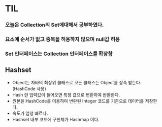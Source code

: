 # TIL

### 오늘은 Collection의 Set에대해서 공부하였다.

### 요소에 순서가 없고 중복을 허용하지 않으며 null값 허용

### Set 인터페이스는 Collection 인터페이스를 확장함

## Hashset

- Object는 자바의 최상위 클래스로 모든 클래스는 Object를 상속 받는다. (HashCode 사용)
- Hash 란 입력값이 들어오면 특정 값으로 변환하여 반환한다.
- 원본을 HashCode를 이용하여 변환된 Integer 코드를 기준으로 데이터를 저장한다.
- 속도가 엄청 빠르다.
- Hashset 내부 코드에 구현체가 Hashmap 이다.
